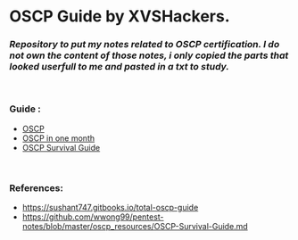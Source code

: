 # OSCP Guide by XVSHackers.

### *Repository to put my notes related to OSCP certification. I do not own the content of those notes, i only copied the parts that looked userfull to me and pasted in a txt to study.*

<br>

### Guide :
  - [OSCP](OSCP.md)
  - [OSCP in one month](OSCP-in-one-month.md)
  - [OSCP Survival Guide](OSCP-Survival-Guide.md)

<br>

### References:

  - https://sushant747.gitbooks.io/total-oscp-guide
  - https://github.com/wwong99/pentest-notes/blob/master/oscp_resources/OSCP-Survival-Guide.md
